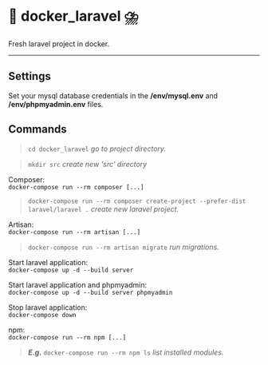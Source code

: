 # :rainbow: docker_laravel :cloud_with_lightning_and_rain:
Fresh laravel project in docker.

---

## Settings

Set your mysql database credentials in the **/env/mysql.env** and **/env/phpmyadmin.env** files.


## Commands

>`cd docker_laravel` *go to project directory.*

>`mkdir src` *create new 'src' directory*

Composer:<br />
`docker-compose run --rm composer [...]`
>`docker-compose run --rm composer create-project --prefer-dist laravel/laravel .` *create new laravel project.*

Artisan:<br />
`docker-compose run --rm artisan [...]`
>`docker-compose run --rm artisan migrate` *run migrations.*

Start laravel application:<br />
`docker-compose up -d --build server`

Start laravel application and phpmyadmin:<br />
`docker-compose up -d --build server phpmyadmin`

Stop laravel application:<br />
`docker-compose down`



npm:<br />
`docker-compose run --rm npm [...]`
>**_E.g._** `docker-compose run --rm npm ls` *list installed modules.*
